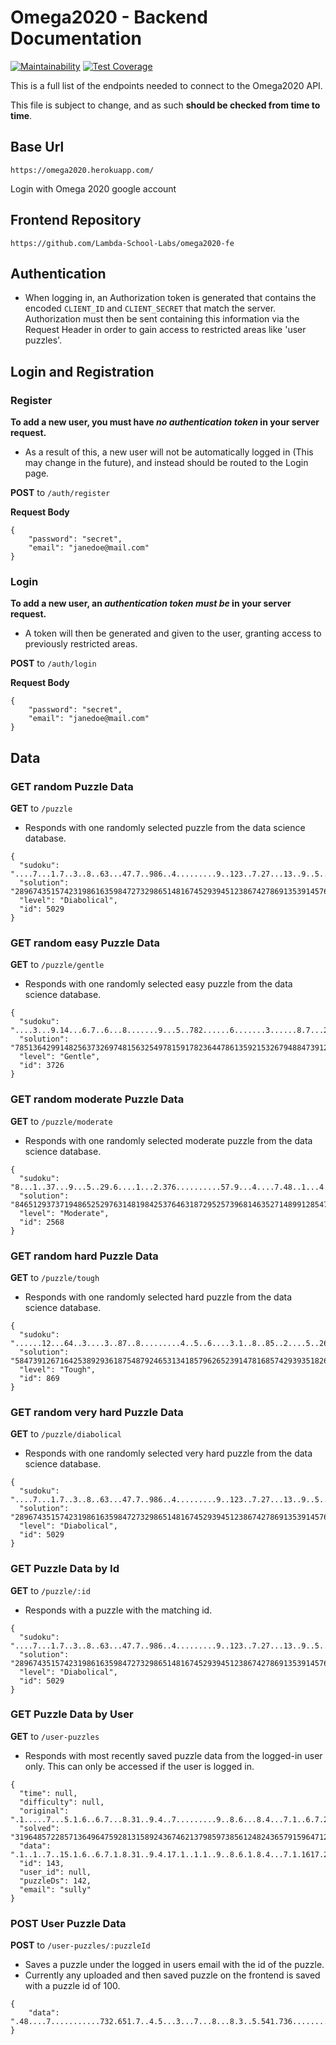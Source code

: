 # Omega2020 - Backend Documentation
[![Maintainability](https://api.codeclimate.com/v1/badges/bd4c771bb16203fb57de/maintainability)](https://codeclimate.com/github/Lambda-School-Labs/omega2020-be/maintainability)
[![Test Coverage](https://api.codeclimate.com/v1/badges/bd4c771bb16203fb57de/test_coverage)](https://codeclimate.com/github/Lambda-School-Labs/omega2020-be/test_coverage)


This is a full list of the endpoints needed to connect to the Omega2020 API.

This file is subject to change, and as such **should be checked from time to time**.

## Base Url

`https://omega2020.herokuapp.com/`

Login with Omega 2020 google account

## Frontend Repository

`https://github.com/Lambda-School-Labs/omega2020-fe`

## Authentication

- When logging in, an Authorization token is generated that contains the encoded `CLIENT_ID` and `CLIENT_SECRET` that match the server. Authorization must then be sent containing this information via the Request Header in order to gain access to restricted areas like 'user puzzles'.

## Login and Registration

### Register

**To add a new user, you must have _no authentication token_ in your server request.**
- As a result of this, a new user will not be automatically logged in (This may change in the future), and instead should be routed to the Login page.

**POST** to `/auth/register`

**Request Body**
```
{
	"password": "secret",
	"email": "janedoe@mail.com"
}
```

### Login

**To add a new user, an _authentication token must be_ in your server request.**
- A token will then be generated and given to the user, granting access to previously restricted areas.

**POST** to `/auth/login`

**Request Body**
```
{
	"password": "secret",
	"email": "janedoe@mail.com"
}
```

## Data

### GET random Puzzle Data

**GET** to `/puzzle`

- Responds with one randomly selected puzzle from the data science database.

```
{
  "sudoku": "....7...1.7..3..8..63...47.7..986..4.........9..123..7.27...13..9..5..2.6...1....",
  "solution": "289674351574231986163598472732986514816745293945123867427869135391457628658312749",
  "level": "Diabolical",
  "id": 5029
}
```
### GET random easy Puzzle Data

**GET** to `/puzzle/gentle`

- Responds with one randomly selected easy puzzle from the data science database.

```
{
  "sudoku": "....3...9.14...6.7..6...8.......9...5..782......6.......3......8.7...2562...5.1..",
  "solution": "785136429914825637326974815632549781591782364478613592153267948847391256269458173",
  "level": "Gentle",
  "id": 3726
}
```
### GET random moderate Puzzle Data

**GET** to `/puzzle/moderate`

- Responds with one randomly selected moderate puzzle from the data science database.

```
{
  "sudoku": "8...1..37...9...5..29.6....1...2.376..........57.9...4....7.48..1...4...78..3...1",
  "solution": "846512937371948652529763148198425376463187295257396814635271489912854763784639521",
  "level": "Moderate",
  "id": 2568
}
```
### GET random hard Puzzle Data

**GET** to `/puzzle/tough`

- Responds with one randomly selected hard puzzle from the data science database.

```
{
  "sudoku": "......12...64..3....3..87..8.........4..5..6....3.1..8..85..2....5..26...27....1.",
  "solution": "584739126716425389293618754879246531341857962652391478168574293935182647427963815",
  "level": "Tough",
  "id": 869
}
```
### GET random very hard Puzzle Data

**GET** to `/puzzle/diabolical`

- Responds with one randomly selected very hard puzzle from the data science database.

```
{
  "sudoku": "....7...1.7..3..8..63...47.7..986..4.........9..123..7.27...13..9..5..2.6...1....",
  "solution": "289674351574231986163598472732986514816745293945123867427869135391457628658312749",
  "level": "Diabolical",
  "id": 5029
}
```

### GET Puzzle Data by Id

**GET** to `/puzzle/:id`

- Responds with a puzzle with the matching id.

```
{
  "sudoku": "....7...1.7..3..8..63...47.7..986..4.........9..123..7.27...13..9..5..2.6...1....",
  "solution": "289674351574231986163598472732986514816745293945123867427869135391457628658312749",
  "level": "Diabolical",
  "id": 5029
}
```

### GET Puzzle Data by User

**GET** to `/user-puzzles`

- Responds with most recently saved puzzle data from the logged-in user only. This can only be accessed if the user is logged in.

```
{
  "time": null,
  "difficulty": null,
  "original": ".1.....7...5.1.6..6.7...8.31..9.4..7.........9..8.6...8.4...7.1..6.7.2...3.....5.",
  "solved": "319648572285713649647592813158924367462137985973856124824365791596471238731289456",
  "data": ".1..1..7..15.1.6..6.7.1.8.31..9.4.17.1..1.1..9..8.6.1.8.4...7.1.1617.2...3.1...5.",
  "id": 143,
  "user_id": null,
  "puzzleDs": 142,
  "email": "sully"
}
```

### POST User Puzzle Data

**POST** to `/user-puzzles/:puzzleId`

- Saves a puzzle under the logged in users email with the id of the puzzle.
- Currently any uploaded and then saved puzzle on the frontend is saved with a puzzle id of 100.

```
{
	"data": ".48....7...........732.651.7..4.5...3...7...8...8.3..5.541.736...........1....25."
}
```
